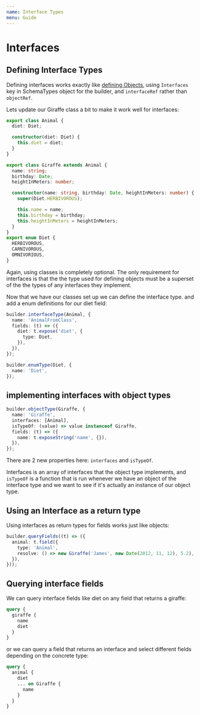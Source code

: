```yaml
---
name: Interface Types
menu: Guide
---
```


# Interfaces

## Defining Interface Types

Defining interfaces works exactly like [defining Objects](objects.md), using `Interfaces` key in SchemaTypes object for the builder, and `interfaceRef` rather than `objectRef`.

Lets update our Giraffe class a bit to make it work well for interfaces:

```typescript
export class Animal {
  diet: Diet;

  constructor(diet: Diet) {
    this.diet = diet;
  }
}

export class Giraffe extends Animal {
  name: string;
  birthday: Date;
  heightInMeters: number;

  constructor(name: string, birthday: Date, heightInMeters: number) {
    super(Diet.HERBIVOROUS);

    this.name = name;
    this.birthday = birthday;
    this.heightInMeters = heightInMeters;
  }
}
export enum Diet {
  HERBIVOROUS,
  CARNIVOROUS,
  OMNIVORIOUS,
}
```

Again, using classes is completely optional. The only requirement for interfaces is that the the type used for defining objects must be a superset of the the types of any interfaces they implement.

Now that we have our classes set up we can define the interface type. and add a enum definitions for our diet field:

```typescript
builder.interfaceType(Animal, {
  name: 'AnimalFromClass',
  fields: (t) => ({
    diet: t.expose('diet', {
      type: Diet,
    }),
  }),
});

builder.enumType(Diet, {
  name: 'Diet',
});
```

## implementing interfaces with object types

```typescript
builder.objectType(Giraffe, {
  name: 'Giraffe',
  interfaces: [Animal],
  isTypeOf: (value) => value instanceof Giraffe,
  fields: (t) => ({
    name: t.exposeString('name', {}),
  }),
});
```

There are 2 new properties here: `interfaces` and `isTypeOf`.

Interfaces is an array of interfaces that the object type implements, and `isTypeOf` is a function that is run whenever we have an object of the interface type and we want to see if it's actually an instance of our object type.

## Using an Interface as a return type

Using interfaces as return types for fields works just like objects:

```typescript
builder.queryFields((t) => ({
  animal: t.field({
    type: 'Animal',
    resolve: () => new Giraffe('James', new Date(2012, 11, 12), 5.2),
  }),
}));
```

## Querying interface fields

We can query interface fields like diet on any field that returns a giraffe:

```graphql
query {
  giraffe {
    name
    diet
  }
}
```

or we can query a field that returns an interface and select different fields depending on the concrete type:

```graphql
query {
  animal {
    diet
    ... on Giraffe {
      name
    }
  }
}
```

